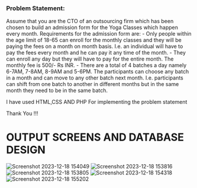 <h3>Problem Statement:</h3>
Assume that you are the CTO of an outsourcing firm which has been chosen to build an
admission form for the Yoga Classes which happen every month.
Requirements for the admission form are:
- Only people within the age limit of 18-65 can enroll for the monthly classes and they will
be paying the fees on a month on month basis. I.e. an individual will have to pay the fees
every month and he can pay it any time of the month.
- They can enroll any day but they will have to pay for the entire month. The monthly fee is
500/- Rs INR.
- There are a total of 4 batches a day namely 6-7AM, 7-8AM, 8-9AM and 5-6PM. The
participants can choose any batch in a month and can move to any other batch next
month. I.e. participants can shift from one batch to another in different months but in the
same month they need to be in the same batch.

I have used HTML,CSS AND PHP For implementing the problem statement

Thank You !!!

<h1>OUTPUT SCREENS AND DATABASE DESIGN</h1>

![Screenshot 2023-12-18 154049](https://github.com/AmolMhamane2/FlexMoney_Assignment/assets/137078957/cf5f8d79-8fe2-42a0-8b10-ea1cc80cfab5)
![Screenshot 2023-12-18 153816](https://github.com/AmolMhamane2/FlexMoney_Assignment/assets/137078957/b8964cdf-d474-4296-9aa6-e1267913ecc0)
![Screenshot 2023-12-18 153805](https://github.com/AmolMhamane2/FlexMoney_Assignment/assets/137078957/9ba0f54d-4665-4c33-846d-60158e7deed3)
![Screenshot 2023-12-18 154318](https://github.com/AmolMhamane2/FlexMoney_Assignment/assets/137078957/f1b14165-b58e-4e16-94a3-50db7d2e6f64)
![Screenshot 2023-12-18 155202](https://github.com/AmolMhamane2/FlexMoney_Assignment/assets/137078957/004ad66d-c28b-4d64-944f-6c5834de6729)

